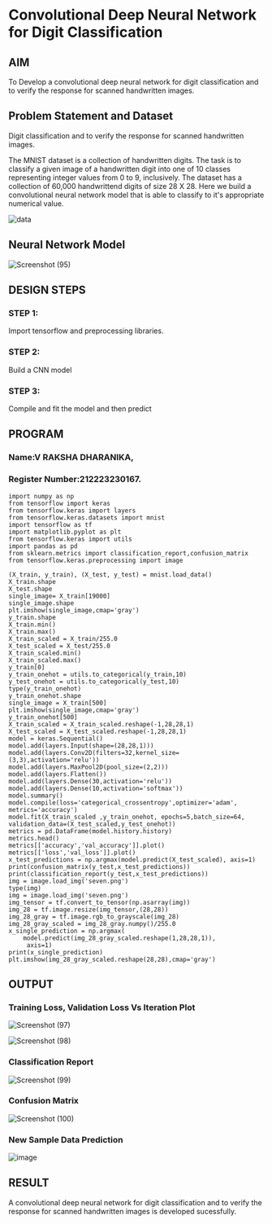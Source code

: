 # Convolutional Deep Neural Network for Digit Classification

## AIM

To Develop a convolutional deep neural network for digit classification and to verify the response for scanned handwritten images.

## Problem Statement and Dataset
Digit classification and to verify the response for scanned handwritten images.

The MNIST dataset is a collection of handwritten digits. The task is to classify a given image of a handwritten digit into one of 10 classes representing integer values from 0 to 9, inclusively. The dataset has a collection of 60,000 handwrittend digits of size 28 X 28. Here we build a convolutional neural network model that is able to classify to it's appropriate numerical value.

![data](https://github.com/Dhanudhanaraj/mnist-classification/assets/119218812/0c1b6a12-b388-4409-b2dc-846a0d4e7473)
## Neural Network Model

![Screenshot (95)](https://github.com/rakshadharanika/mnist-classification/assets/149348380/6c14738b-8bd2-458e-84c2-07e9bedfdfc2)


## DESIGN STEPS

### STEP 1:
Import tensorflow and preprocessing libraries.
### STEP 2:
Build a CNN model
### STEP 3:
Compile and fit the model and then predict

## PROGRAM

### Name:V RAKSHA DHARANIKA,
### Register Number:212223230167.
```
import numpy as np
from tensorflow import keras
from tensorflow.keras import layers
from tensorflow.keras.datasets import mnist
import tensorflow as tf
import matplotlib.pyplot as plt
from tensorflow.keras import utils
import pandas as pd
from sklearn.metrics import classification_report,confusion_matrix
from tensorflow.keras.preprocessing import image

(X_train, y_train), (X_test, y_test) = mnist.load_data()
X_train.shape
X_test.shape
single_image= X_train[19000]
single_image.shape
plt.imshow(single_image,cmap='gray')
y_train.shape
X_train.min()
X_train.max()
X_train_scaled = X_train/255.0
X_test_scaled = X_test/255.0
X_train_scaled.min()
X_train_scaled.max()
y_train[0]
y_train_onehot = utils.to_categorical(y_train,10)
y_test_onehot = utils.to_categorical(y_test,10)
type(y_train_onehot)
y_train_onehot.shape
single_image = X_train[500]
plt.imshow(single_image,cmap='gray')
y_train_onehot[500]
X_train_scaled = X_train_scaled.reshape(-1,28,28,1)
X_test_scaled = X_test_scaled.reshape(-1,28,28,1)
model = keras.Sequential()
model.add(layers.Input(shape=(28,28,1)))
model.add(layers.Conv2D(filters=32,kernel_size=(3,3),activation='relu'))
model.add(layers.MaxPool2D(pool_size=(2,2)))
model.add(layers.Flatten())
model.add(layers.Dense(30,activation='relu'))
model.add(layers.Dense(10,activation='softmax'))
model.summary()
model.compile(loss='categorical_crossentropy',optimizer='adam',
metrics='accuracy')
model.fit(X_train_scaled ,y_train_onehot, epochs=5,batch_size=64, validation_data=(X_test_scaled,y_test_onehot))
metrics = pd.DataFrame(model.history.history)
metrics.head()
metrics[['accuracy','val_accuracy']].plot()
metrics[['loss','val_loss']].plot()
x_test_predictions = np.argmax(model.predict(X_test_scaled), axis=1)
print(confusion_matrix(y_test,x_test_predictions))
print(classification_report(y_test,x_test_predictions))
img = image.load_img('seven.png')
type(img)
img = image.load_img('seven.png')
img_tensor = tf.convert_to_tensor(np.asarray(img))
img_28 = tf.image.resize(img_tensor,(28,28))
img_28_gray = tf.image.rgb_to_grayscale(img_28)
img_28_gray_scaled = img_28_gray.numpy()/255.0
x_single_prediction = np.argmax(
    model.predict(img_28_gray_scaled.reshape(1,28,28,1)),
     axis=1)
print(x_single_prediction)
plt.imshow(img_28_gray_scaled.reshape(28,28),cmap='gray')
```

## OUTPUT

### Training Loss, Validation Loss Vs Iteration Plot

![Screenshot (97)](https://github.com/rakshadharanika/mnist-classification/assets/149348380/fd3bf2e8-4ac8-4c7e-9436-f8784e0772ab)

![Screenshot (98)](https://github.com/rakshadharanika/mnist-classification/assets/149348380/c8c3d2eb-64d4-4ac0-8ed0-a6e95eb2424f)


### Classification Report

![Screenshot (99)](https://github.com/rakshadharanika/mnist-classification/assets/149348380/3180ef34-88b5-4c39-846d-d851b6182a45)



### Confusion Matrix

![Screenshot (100)](https://github.com/rakshadharanika/mnist-classification/assets/149348380/c878a934-2b77-44d1-b7d5-5d9935b4257c)



### New Sample Data Prediction


![image](https://github.com/rakshadharanika/mnist-classification/assets/149348380/b155fe52-f046-4cf5-888b-e242fb9dde99)


## RESULT
A convolutional deep neural network for digit classification and to verify the response for scanned handwritten images is developed sucessfully.
